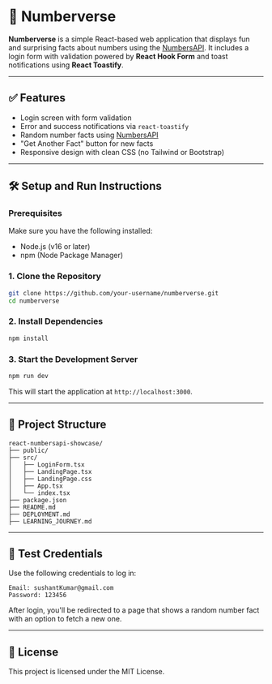 # 🔢 Numberverse

**Numberverse** is a simple React-based web application that displays fun and surprising facts about numbers using the [NumbersAPI](http://numbersapi.com). It includes a login form with validation powered by **React Hook Form** and toast notifications using **React Toastify**.

---

## ✅ Features

- Login screen with form validation
- Error and success notifications via `react-toastify`
- Random number facts using [NumbersAPI](http://numbersapi.com)
- "Get Another Fact" button for new facts
- Responsive design with clean CSS (no Tailwind or Bootstrap)

---

## 🛠️ Setup and Run Instructions

### Prerequisites

Make sure you have the following installed:

- Node.js (v16 or later)
- npm (Node Package Manager)

### 1. Clone the Repository

```bash
git clone https://github.com/your-username/numberverse.git
cd numberverse
```

### 2. Install Dependencies

```bash
npm install
```

### 3. Start the Development Server

```bash
npm run dev
```

This will start the application at `http://localhost:3000`.

---

## 📁 Project Structure

```
react-numbersapi-showcase/
├── public/                 
├── src/                   
│   ├── LoginForm.tsx        
│   ├── LandingPage.tsx     
│   ├── LandingPage.css      
│   ├── App.tsx            
│   └── index.tsx           
├── package.json            
├── README.md               
├── DEPLOYMENT.md            
├── LEARNING_JOURNEY.md     
```

---

## 🧪 Test Credentials

Use the following credentials to log in:

```
Email: sushantKumar@gmail.com
Password: 123456
```

After login, you'll be redirected to a page that shows a random number fact with an option to fetch a new one.

---

## 🔗 License

This project is licensed under the MIT License.
